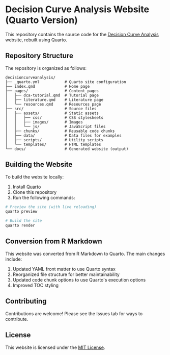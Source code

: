 # Decision Curve Analysis Website (Quarto Version)

This repository contains the source code for the [Decision Curve Analysis](https://www.decisioncurveanalysis.org/) website, rebuilt using Quarto.

## Repository Structure

The repository is organized as follows:

```
decisioncurveanalysis/
├── _quarto.yml           # Quarto site configuration
├── index.qmd             # Home page
├── pages/                # Content pages
│   ├── dca-tutorial.qmd  # Tutorial page
│   ├── literature.qmd    # Literature page
│   └── resources.qmd     # Resources page
├── src/                  # Source files
│   ├── assets/           # Static assets
│   │   ├── css/          # CSS stylesheets
│   │   ├── images/       # Images
│   │   └── js/           # JavaScript files
│   ├── chunks/           # Reusable code chunks
│   ├── data/             # Data files for examples
│   ├── scripts/          # Utility scripts
│   └── templates/        # HTML templates
└── docs/                 # Generated website (output)
```

## Building the Website

To build the website locally:

1. Install [Quarto](https://quarto.org/docs/get-started/)
2. Clone this repository
3. Run the following commands:

```bash
# Preview the site (with live reloading)
quarto preview

# Build the site
quarto render
```

## Conversion from R Markdown

This website was converted from R Markdown to Quarto. The main changes include:

1. Updated YAML front matter to use Quarto syntax
2. Reorganized file structure for better maintainability
3. Updated code chunk options to use Quarto's execution options
4. Improved TOC styling

## Contributing

Contributions are welcome! Please see the Issues tab for ways to contribute.

## License

This website is licensed under the [MIT License](LICENSE). 